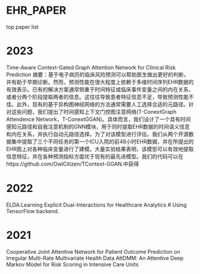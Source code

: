 # EHR_PAPER
top paper list

# 2023
Time-Aware Context-Gated Graph Attention Network for Clinical Risk Prediction
摘要：基于电子病历的临床风险预测可以帮助医生做出更好的判断，并有助于早期诊断。然而，预测性能在很大程度上依赖于多维时间序列EHR数据的有效表示。已有的解决方案通常侧重于时间特征或临床事件变量之间的内在关系，或者分两个阶段提取两者的信息。这往往导致患者特征信息不足，导致预测性能不佳。此外，现有的基于异构图神经网络的方法通常需要人工选择合适的元路径。针对这些问题，我们提出了时间感知上下文门控图注意网络(T-ConextGraph Attendence Network，T-ConextGGAN)。具体而言，我们设计了一个具有时间感知元路径和自我注意机制的GNN模块，用于同时提取EHR数据的时间语义信息和内在关系，并执行自动元路径选择。为了对该模型进行评估，我们从两个开源数据集中提取了三个不同任务的第一个ICU入院的前48小时EHR数据，并在所提出的EHR图上对各种临床变量进行了建模。大量实验结果表明，该模型可以有效地提取信息特征，并在各种预测指标方面优于现有的最先进模型。我们的代码可以在https://github.com/OwlCitizen/TContext-GGAN.中获得


# 2022
ELDA:Learning Explicit Dual-Interactions for Healthcare Analytics # Using TensorFlow backend.

# 2021 

Cooperative Joint Attentive Network for Patient Outcome Prediction on Irregular Multi-Rate Multivariate Health Data
AttDMM: An Attentive Deep Markov Model for Risk Scoring in Intensive Care Units
